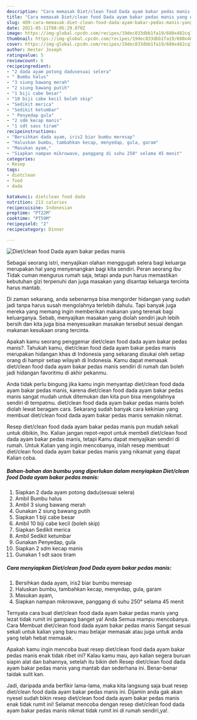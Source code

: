 ```yaml
---
description: "Cara memasak Diet/clean food Dada ayam bakar pedas manis yang enak dan Mudah Dibuat"
title: "Cara memasak Diet/clean food Dada ayam bakar pedas manis yang enak dan Mudah Dibuat"
slug: 409-cara-memasak-diet-clean-food-dada-ayam-bakar-pedas-manis-yang-enak-dan-mudah-dibuat
date: 2021-05-11T08:05:29.870Z
image: https://img-global.cpcdn.com/recipes/19dec833dbb1fa19/680x482cq70/dietclean-food-dada-ayam-bakar-pedas-manis-foto-resep-utama.jpg
thumbnail: https://img-global.cpcdn.com/recipes/19dec833dbb1fa19/680x482cq70/dietclean-food-dada-ayam-bakar-pedas-manis-foto-resep-utama.jpg
cover: https://img-global.cpcdn.com/recipes/19dec833dbb1fa19/680x482cq70/dietclean-food-dada-ayam-bakar-pedas-manis-foto-resep-utama.jpg
author: Hester Joseph
ratingvalue: 5
reviewcount: 6
recipeingredient:
- "2 dada ayam potong dadusesuai selera"
- " Bumbu halus"
- "3 siung bawang merah"
- "2 siung bawang putih"
- "1 biji cabe besar"
- "10 biji cabe kecil boleh skip"
- "Sedikit merica"
- "Sedikit ketumbar"
- " Penyedap gula"
- "2 sdm kecap manis"
- "1 sdt saos tiram"
recipeinstructions:
- "Bersihkan dada ayam, iris2 biar bumbu meresap"
- "Haluskan bumbu, tambahkan kecap, menyedap, gula, garam"
- "Masukan ayam,"
- "Siapkan nampan mikrowave, panggang di suhu 250° selama 45 menit"
categories:
- Resep
tags:
- dietclean
- food
- dada

katakunci: dietclean food dada 
nutrition: 213 calories
recipecuisine: Indonesian
preptime: "PT22M"
cooktime: "PT59M"
recipeyield: "2"
recipecategory: Dinner

---
```



![Diet/clean food Dada ayam bakar pedas manis](https://img-global.cpcdn.com/recipes/19dec833dbb1fa19/680x482cq70/dietclean-food-dada-ayam-bakar-pedas-manis-foto-resep-utama.jpg)

Sebagai seorang istri, menyajikan olahan menggugah selera bagi keluarga merupakan hal yang menyenangkan bagi kita sendiri. Peran seorang ibu Tidak cuman mengurus rumah saja, tetapi anda pun harus memastikan kebutuhan gizi terpenuhi dan juga masakan yang disantap keluarga tercinta harus mantab.

Di zaman  sekarang, anda sebenarnya bisa mengorder hidangan yang sudah jadi tanpa harus susah mengolahnya terlebih dahulu. Tapi banyak juga mereka yang memang ingin memberikan makanan yang terenak bagi keluarganya. Sebab, menyajikan masakan yang diolah sendiri jauh lebih bersih dan kita juga bisa menyesuaikan masakan tersebut sesuai dengan makanan kesukaan orang tercinta. 



Apakah kamu seorang penggemar diet/clean food dada ayam bakar pedas manis?. Tahukah kamu, diet/clean food dada ayam bakar pedas manis merupakan hidangan khas di Indonesia yang sekarang disukai oleh setiap orang di hampir setiap wilayah di Indonesia. Kamu dapat memasak diet/clean food dada ayam bakar pedas manis sendiri di rumah dan boleh jadi hidangan favoritmu di akhir pekanmu.

Anda tidak perlu bingung jika kamu ingin menyantap diet/clean food dada ayam bakar pedas manis, karena diet/clean food dada ayam bakar pedas manis sangat mudah untuk ditemukan dan kita pun bisa mengolahnya sendiri di tempatmu. diet/clean food dada ayam bakar pedas manis boleh diolah lewat beragam cara. Sekarang sudah banyak cara kekinian yang membuat diet/clean food dada ayam bakar pedas manis semakin nikmat.

Resep diet/clean food dada ayam bakar pedas manis pun mudah sekali untuk dibikin, lho. Kalian jangan repot-repot untuk membeli diet/clean food dada ayam bakar pedas manis, tetapi Kamu dapat menyajikan sendiri di rumah. Untuk Kalian yang ingin mencobanya, inilah resep membuat diet/clean food dada ayam bakar pedas manis yang nikamat yang dapat Kalian coba.

<!--inarticleads1-->

##### Bahan-bahan dan bumbu yang diperlukan dalam menyiapkan Diet/clean food Dada ayam bakar pedas manis:

1. Siapkan 2 dada ayam potong dadu(sesuai selera)
1. Ambil  Bumbu halus
1. Ambil 3 siung bawang merah
1. Gunakan 2 siung bawang putih
1. Siapkan 1 biji cabe besar
1. Ambil 10 biji cabe kecil (boleh skip)
1. Siapkan Sedikit merica
1. Ambil Sedikit ketumbar
1. Gunakan  Penyedap, gula
1. Siapkan 2 sdm kecap manis
1. Gunakan 1 sdt saos tiram




<!--inarticleads2-->

##### Cara menyiapkan Diet/clean food Dada ayam bakar pedas manis:

1. Bersihkan dada ayam, iris2 biar bumbu meresap
1. Haluskan bumbu, tambahkan kecap, menyedap, gula, garam
1. Masukan ayam,
1. Siapkan nampan mikrowave, panggang di suhu 250° selama 45 menit




Ternyata cara buat diet/clean food dada ayam bakar pedas manis yang lezat tidak rumit ini gampang banget ya! Anda Semua mampu mencobanya. Cara Membuat diet/clean food dada ayam bakar pedas manis Sangat sesuai sekali untuk kalian yang baru mau belajar memasak atau juga untuk anda yang telah hebat memasak.

Apakah kamu ingin mencoba buat resep diet/clean food dada ayam bakar pedas manis enak tidak ribet ini? Kalau kamu mau, ayo kalian segera buruan siapin alat dan bahannya, setelah itu bikin deh Resep diet/clean food dada ayam bakar pedas manis yang mantab dan sederhana ini. Benar-benar taidak sulit kan. 

Jadi, daripada anda berfikir lama-lama, maka kita langsung saja buat resep diet/clean food dada ayam bakar pedas manis ini. Dijamin anda gak akan nyesel sudah bikin resep diet/clean food dada ayam bakar pedas manis enak tidak rumit ini! Selamat mencoba dengan resep diet/clean food dada ayam bakar pedas manis nikmat tidak rumit ini di rumah sendiri,ya!.

